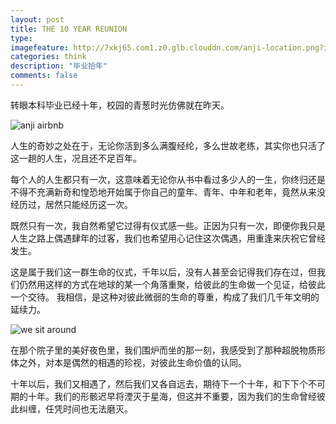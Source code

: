 ```yaml
---
layout: post
title: THE 10 YEAR REUNION
type: 
imagefeature: http://7xkj65.com1.z0.glb.clouddn.com/anji-location.png?imageMogr2/thumbnail/!100p
categories: think
description: "毕业拾年"
comments: false
---
```


转眼本科毕业已经十年，校园的青葱时光仿佛就在昨天。

![anji airbnb](http://7xkj65.com1.z0.glb.clouddn.com/airbnb.jpg)

人生的奇妙之处在于，无论你活到多么满腹经纶，多么世故老练，其实你也只活了这一趟的人生，况且还不足百年。

每个人的人生都只有一次，这意味着无论你从书中看过多少人的一生，你终归还是不得不充满新奇和惶恐地开始属于你自己的童年、青年、中年和老年，竟然从来没经历过，居然只能经历这一次。

既然只有一次，我自然希望它过得有仪式感一些。正因为只有一次，即便你我只是人生之路上偶遇肆年的过客，我们也希望用心记住这次偶遇，用重逢来庆祝它曾经发生。

这是属于我们这一群生命的仪式，千年以后，没有人甚至会记得我们存在过，但我们仍然用这样的方式在地球的某一个角落重聚，给彼此的生命做一个见证，给彼此一个交待。
我相信，是这种对彼此微弱的生命的尊重，构成了我们几千年文明的延续力。

![we sit around](http://7xkj65.com1.z0.glb.clouddn.com/sit-around.jpg)

在那个院子里的美好夜色里，我们围炉而坐的那一刻，我感受到了那种超脱物质形体之外，对本是偶然的相遇的珍视，对彼此生命价值的认同。

十年以后，我们又相遇了，然后我们又各自远去，期待下一个十年，和下下个不可期的十年。我们的形骸迟早将湮灭于星海，但这并不重要，因为我们的生命曾经彼此纠缠，任凭时间也无法磨灭。